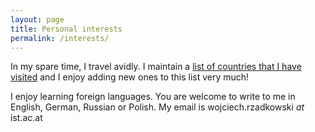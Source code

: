 ```yaml
---
layout: page
title: Personal interests
permalink: /interests/
---
```


In my spare time, I travel avidly. I maintain a [list of countries that I have visited](/countries.html) and I enjoy adding new ones to this list very much!

I enjoy learning foreign languages. You are welcome to write to me in English, German, Russian or Polish. My email is wojciech.rzadkowski _at_ ist.ac.at
